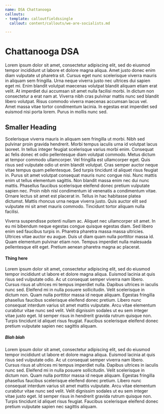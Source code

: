 ```yaml
---
name: DSA Chattanooga
callouts:
- template: calloutfieldssingle
  callout: content/callouts/we-are-socialists.md

---
```

# Chattanooga DSA

Lorem ipsum dolor sit amet, consectetur adipiscing elit, sed do eiusmod tempor incididunt ut labore et dolore magna aliqua. Amet justo donec enim diam vulputate ut pharetra sit. Cursus eget nunc scelerisque viverra mauris in aliquam sem fringilla. Urna neque viverra justo nec ultrices dui sapien eget mi. Enim blandit volutpat maecenas volutpat blandit aliquam etiam erat velit. At imperdiet dui accumsan sit amet nulla facilisi morbi. In dictum non consectetur a erat nam at. Viverra nibh cras pulvinar mattis nunc sed blandit libero volutpat. Risus commodo viverra maecenas accumsan lacus vel. Amet massa vitae tortor condimentum lacinia. In egestas erat imperdiet sed euismod nisi porta lorem. Purus in mollis nunc sed.

## Smaller Heading

Scelerisque viverra mauris in aliquam sem fringilla ut morbi. Nibh sed pulvinar proin gravida hendrerit. Morbi tempus iaculis urna id volutpat lacus laoreet. In tellus integer feugiat scelerisque varius morbi enim. Consequat ac felis donec et odio pellentesque diam volutpat commodo. Metus dictum at tempor commodo ullamcorper. Vel fringilla est ullamcorper eget. Quis risus sed vulputate odio ut enim blandit volutpat. Cras semper auctor neque vitae tempus quam pellentesque. Sed turpis tincidunt id aliquet risus feugiat in. Purus sit amet volutpat consequat mauris nunc congue nisi. Nunc mattis enim ut tellus elementum sagittis. Non blandit massa enim nec dui nunc mattis. Phasellus faucibus scelerisque eleifend donec pretium vulputate sapien nec. Proin nibh nisl condimentum id venenatis a condimentum vitae. Ornare lectus sit amet est placerat in. Tellus in hac habitasse platea dictumst. Mattis rhoncus urna neque viverra justo. Quis auctor elit sed vulputate mi sit amet mauris commodo. Tincidunt tortor aliquam nulla facilisi.

Viverra suspendisse potenti nullam ac. Aliquet nec ullamcorper sit amet. In eu mi bibendum neque egestas congue quisque egestas diam. Sed libero enim sed faucibus turpis in. Pharetra pharetra massa massa ultricies. Ultrices vitae auctor eu augue. Duis ut diam quam nulla porttitor massa id. Quam elementum pulvinar etiam non. Tempus imperdiet nulla malesuada pellentesque elit eget. Pretium aenean pharetra magna ac placerat.

#### Thing here

Lorem ipsum dolor sit amet, consectetur adipiscing elit, sed do eiusmod tempor incididunt ut labore et dolore magna aliqua. Euismod lacinia at quis risus sed vulputate odio. Ac ut consequat semper viverra nam libero. Cursus risus at ultrices mi tempus imperdiet nulla. Dapibus ultrices in iaculis nunc sed. Eleifend mi in nulla posuere sollicitudin. Velit scelerisque in dictum non. Quam nulla porttitor massa id neque aliquam. Egestas fringilla phasellus faucibus scelerisque eleifend donec pretium. Libero nunc consequat interdum varius sit amet mattis vulputate. Arcu vitae elementum curabitur vitae nunc sed velit. Velit dignissim sodales ut eu sem integer vitae justo eget. Id semper risus in hendrerit gravida rutrum quisque non. Turpis tincidunt id aliquet risus feugiat. Faucibus scelerisque eleifend donec pretium vulputate sapien nec sagittis aliquam.

##### Blah blah

Lorem ipsum dolor sit amet, consectetur adipiscing elit, sed do eiusmod tempor incididunt ut labore et dolore magna aliqua. Euismod lacinia at quis risus sed vulputate odio. Ac ut consequat semper viverra nam libero. Cursus risus at ultrices mi tempus imperdiet nulla. Dapibus ultrices in iaculis nunc sed. Eleifend mi in nulla posuere sollicitudin. Velit scelerisque in dictum non. Quam nulla porttitor massa id neque aliquam. Egestas fringilla phasellus faucibus scelerisque eleifend donec pretium. Libero nunc consequat interdum varius sit amet mattis vulputate. Arcu vitae elementum curabitur vitae nunc sed velit. Velit dignissim sodales ut eu sem integer vitae justo eget. Id semper risus in hendrerit gravida rutrum quisque non. Turpis tincidunt id aliquet risus feugiat. Faucibus scelerisque eleifend donec pretium vulputate sapien nec sagittis aliquam.